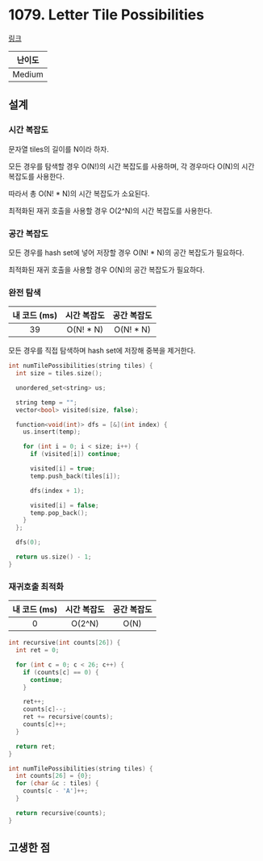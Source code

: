 # 1079. Letter Tile Possibilities

[링크](https://leetcode.com/problems/letter-tile-possibilities/description/)

| 난이도 |
| :----: |
| Medium |

## 설계

### 시간 복잡도

문자열 tiles의 길이를 N이라 하자.

모든 경우를 탐색할 경우 O(N!)의 시간 복잡도를 사용하며, 각 경우마다 O(N)의 시간 복잡도를 사용한다.

따라서 총 O(N! \* N)의 시간 복잡도가 소요된다.

최적화된 재귀 호출을 사용할 경우 O(2^N)의 시간 복잡도를 사용한다.

### 공간 복잡도

모든 경우를 hash set에 넣어 저장할 경우 O(N! \* N)의 공간 복잡도가 필요하다.

최적화된 재귀 호출을 사용할 경우 O(N)의 공간 복잡도가 필요하다.

### 완전 탐색

| 내 코드 (ms) | 시간 복잡도 | 공간 복잡도 |
| :----------: | :---------: | :---------: |
|      39      | O(N! \* N)  | O(N! \* N)  |

모든 경우를 직접 탐색하며 hash set에 저장해 중복을 제거한다.

```cpp
int numTilePossibilities(string tiles) {
  int size = tiles.size();

  unordered_set<string> us;

  string temp = "";
  vector<bool> visited(size, false);

  function<void(int)> dfs = [&](int index) {
    us.insert(temp);

    for (int i = 0; i < size; i++) {
      if (visited[i]) continue;

      visited[i] = true;
      temp.push_back(tiles[i]);

      dfs(index + 1);

      visited[i] = false;
      temp.pop_back();
    }
  };

  dfs(0);

  return us.size() - 1;
}
```

### 재귀호출 최적화

| 내 코드 (ms) | 시간 복잡도 | 공간 복잡도 |
| :----------: | :---------: | :---------: |
|      0       |   O(2^N)    |    O(N)     |

```cpp
int recursive(int counts[26]) {
  int ret = 0;

  for (int c = 0; c < 26; c++) {
    if (counts[c] == 0) {
      continue;
    }

    ret++;
    counts[c]--;
    ret += recursive(counts);
    counts[c]++;
  }

  return ret;
}

int numTilePossibilities(string tiles) {
  int counts[26] = {0};
  for (char &c : tiles) {
    counts[c - 'A']++;
  }

  return recursive(counts);
}
```

## 고생한 점
